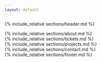 ```yaml
---
layout: default
---
```

{% include_relative sections/header.md %}
					<section class="strip" id="about">
						{% include_relative sections/about.md %}
					</section>
					<section class="strip" id="tickets">
						{% include_relative sections/tickets.md %}
					</section>
					<section class="strip" id="projects">
						{% include_relative sections/projects.md %}
					</section>
					<section class="strip" id="contact">
						{% include_relative sections/contact.md %}
					</section>
{% include_relative sections/footer.md %}
